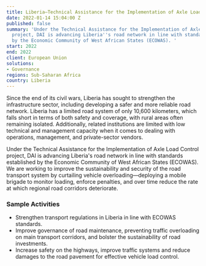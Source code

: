 ```yaml
---
title: Liberia—Technical Assistance for the Implementation of Axle Load Control
date: 2022-01-14 15:04:00 Z
published: false
summary: 'Under the Technical Assistance for the Implementation of Axle Load Control
  project, DAI is advancing Liberia''s road network in line with standards established
  by the Economic Community of West African States (ECOWAS). '
start: 2022
end: 2022
client: European Union
solutions:
- Governance
regions: Sub-Saharan Africa
country: Liberia
---
```


Since the end of its civil wars, Liberia has sought to strengthen the infrastructure sector, including developing a safer and more reliable road network. Liberia has a limited road system of only 10,600 kilometers, which falls short in terms of both safety and coverage, with rural areas often remaining isolated. Additionally, related institutions are limited with low technical and management capacity when it comes to dealing with operations, management, and private-sector vendors.

Under the Technical Assistance for the Implementation of Axle Load Control project, DAI is advancing Liberia's road network in line with standards established by the Economic Community of West African States (ECOWAS). We are working to improve the sustainability and security of the road transport system by curtailing vehicle overloading—deploying a mobile brigade to monitor loading, enforce penalties, and over time reduce the rate at which regional road corridors deteriorate.


### Sample Activities

* Strengthen transport regulations in Liberia in line with ECOWAS standards. 
* Improve governance of road maintenance, preventing traffic overloading on main transport corridors, and bolster the sustainability of road investments.
* Increase safety on the highways, improve traffic systems and reduce damages to the road pavement for effective vehicle load control. 